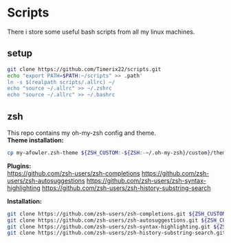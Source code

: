 # Scripts
There i store some useful bash scripts from all my linux machines.

## setup
```bash
git clone https://github.com/Timerix22/scripts.git
echo "export PATH=$PATH:~/scripts" >> .path'
ln -s $(realpath scripts/.allrc) ~/
echo "source ~/.allrc" >> ~/.zshrc
echo "source ~/.allrc" >> ~/.bashrc
```

## zsh
This repo contains my oh-my-zsh config and theme.  
**Theme installation:**
```sh
cp my-afowler.zsh-theme ${ZSH_CUSTOM:-${ZSH:-~/.oh-my-zsh}/custom}/themes/
```

**Plugins:**  
https://github.com/zsh-users/zsh-completions
https://github.com/zsh-users/zsh-autosuggestions
https://github.com/zsh-users/zsh-syntax-highlighting
https://github.com/zsh-users/zsh-history-substring-search

**Installation:**
```sh
git clone https://github.com/zsh-users/zsh-completions.git ${ZSH_CUSTOM:-${ZSH:-~/.oh-my-zsh}/custom}/plugins/zsh-completions
git clone https://github.com/zsh-users/zsh-autosuggestions.git ${ZSH_CUSTOM:-${ZSH:-~/.oh-my-zsh}/custom}/plugins/zsh-autosuggestions
git clone https://github.com/zsh-users/zsh-syntax-highlighting.git ${ZSH_CUSTOM:-${ZSH:-~/.oh-my-zsh}/custom}/plugins/zsh-syntax-highlighting
git clone https://github.com/zsh-users/zsh-history-substring-search.git ${ZSH_CUSTOM:-${ZSH:-~/.oh-my-zsh}/custom}/plugins/zsh-history-substring-search
```